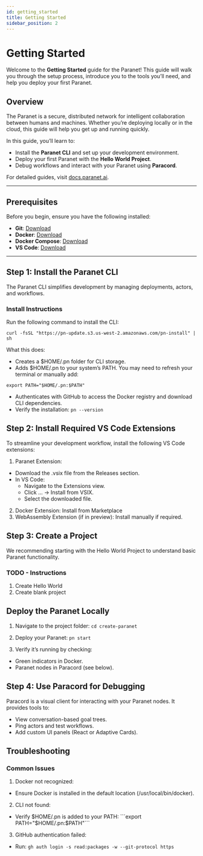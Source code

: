 ```yaml
---
id: getting_started
title: Getting Started
sidebar_position: 2
---
```


# Getting Started

Welcome to the **Getting Started** guide for the Paranet! This guide will walk you through the setup process, introduce you to the tools you’ll need, and help you deploy your first Paranet.

## Overview

The Paranet is a secure, distributed network for intelligent collaboration between humans and machines. Whether you’re deploying locally or in the cloud, this guide will help you get up and running quickly.

In this guide, you’ll learn to:
- Install the **Paranet CLI** and set up your development environment.
- Deploy your first Paranet with the **Hello World Project**.
- Debug workflows and interact with your Paranet using **Paracord**.

For detailed guides, visit [docs.paranet.ai](https://docs.paranet.ai).

---

## Prerequisites

Before you begin, ensure you have the following installed:
- **Git**: [Download](https://git-scm.com/downloads)
- **Docker**: [Download](https://docs.docker.com/get-docker/)
- **Docker Compose**: [Download](https://docs.docker.com/compose/)
- **VS Code**: [Download](https://code.visualstudio.com/)

---

## Step 1: Install the Paranet CLI

The Paranet CLI simplifies development by managing deployments, actors, and workflows.

### Install Instructions

Run the following command to install the CLI:
```
curl -fsSL "https://pn-update.s3.us-west-2.amazonaws.com/pn-install" | sh
```
What this does:

- Creates a $HOME/.pn folder for CLI storage.
- Adds $HOME/.pn to your system’s PATH. You may need to refresh your terminal or manually add:

```export PATH="$HOME/.pn:$PATH"```

- Authenticates with GitHub to access the Docker registry and download CLI dependencies.
- Verify the installation: ```pn --version```

## Step 2: Install Required VS Code Extensions
To streamline your development workflow, install the following VS Code extensions:

1. Paranet Extension:

- Download the .vsix file from the Releases section.
- In VS Code:
  - Navigate to the Extensions view.
  - Click ... → Install from VSIX.
  - Select the downloaded file.
2. Docker Extension: Install from Marketplace
3. WebAssembly Extension (if in preview): Install manually if required.

## Step 3: Create a Project

We recommending starting with the Hello World Project to understand basic Paranet functionality.

### TODO - Instructions
1. Create Hello World
2. Create blank project

## Deploy the Paranet Locally
1. Navigate to the project folder: ```cd create-paranet```

2. Deploy your Paranet: ```pn start```

3. Verify it’s running by checking:
- Green indicators in Docker.
- Paranet nodes in Paracord (see below).

## Step 4: Use Paracord for Debugging

Paracord is a visual client for interacting with your Paranet nodes. It provides tools to:
- View conversation-based goal trees.
- Ping actors and test workflows.
- Add custom UI panels (React or Adaptive Cards).


## Troubleshooting

### Common Issues

1. Docker not recognized:
- Ensure Docker is installed in the default location (/usr/local/bin/docker).
2. CLI not found:
- Verify $HOME/.pn is added to your PATH: ```export PATH="$HOME/.pn:$PATH"```

3. GitHub authentication failed:

- Run: ```gh auth login -s read:packages -w --git-protocol https```
